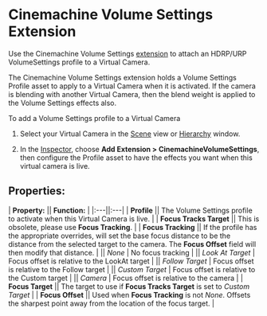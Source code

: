 # Cinemachine Volume Settings Extension

Use the Cinemachine Volume Settings [extension](CinemachineVirtualCameraExtensions.html) to attach an HDRP/URP VolumeSettings profile to a Virtual Camera.

The Cinemachine Volume Settings extension holds a Volume Settings Profile asset to apply to a Virtual Camera when it is activated. If the camera is blending with another Virtual Camera, then the blend weight is applied to the Volume Settings effects also.

To add a Volume Settings profile to a Virtual Camera

1. Select your Virtual Camera in the [Scene](https://docs.unity3d.com/Manual/UsingTheSceneView.html) view or [Hierarchy](https://docs.unity3d.com/Manual/Hierarchy.html) window.

2. In the [Inspector](https://docs.unity3d.com/Manual/UsingTheInspector.html), choose __Add Extension > CinemachineVolumeSettings__, then configure the Profile asset to have the effects you want when this virtual camera is live.

## Properties:

| **Property:** || **Function:** |
|:---||:---|
| __Profile__ || The Volume Settings profile to activate when this Virtual Camera is live. |
| __Focus Tracks Target__ || This is obsolete, please use __Focus Tracking__. |
| __Focus Tracking__ || If the profile has the appropriate overrides, will set the base focus distance to be the distance from the selected target to the camera.  The __Focus Offset__ field will then modify that distance. |
|| _None_ | No focus tracking |
|| _Look At Target_ | Focus offset is relative to the LookAt target |
|| _Follow Target_ | Focus offset is relative to the Follow target |
|| _Custom Target_ | Focus offset is relative to the Custom target |
|| _Camera_ | Focus offset is relative to the camera |
| __Focus Target__ || The target to use if __Focus Tracks Target__ is set to _Custom Target_ |
| __Focus Offset__ || Used when __Focus Tracking__ is not _None_.  Offsets the sharpest point away from the location of the focus target. |



